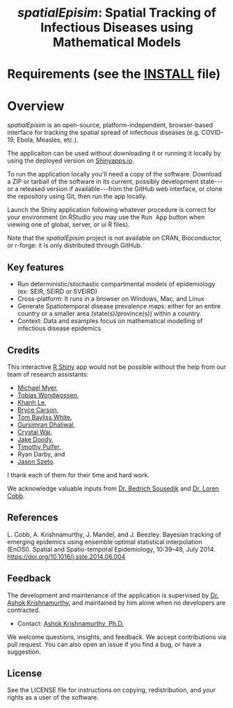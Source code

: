 <center><h1><em>spatialEpisim</em>: Spatial Tracking of Infectious Diseases using Mathematical Models<h1></center>

# Requirements (see the [INSTALL](INSTALL.md) file)

# Overview
*spatialEpisim* is an open-source, platform-independent, browser-based interface
for tracking the spatial spread of infectious diseases
(e.g. COVID-19, Ebola, Measles, etc.).

The applicaiton can be used without downloading it or running it locally by
using the deployed version on
[Shinyapps.io](http://spatialepisim.shinyapps.io/spatialepisim).

To run the application locally you'll need a copy of the software.
Download a ZIP or tarball of the software in its current,
possibly development state---or a released version if available---from the
GitHub web interface,
or clone the repository using Git,
then run the app locally.

Launch the Shiny application following whatever procedure is correct for your
environment
(in RStudio you may use the <kbd>Run App</kbd> button when viewing one of
global, server, or ui R files).

Note that the *spatialEpisim* project is not available on CRAN,
Bioconductor,
or r-forge:
it is only distributed through GitHub.

## Key features

- Run deterministic/stochastic compartmental models of epidemiology (ex: SEIR, SEIRD or SVEIRD)
- Cross-platform: It runs in a browser on Windows, Mac, and Linux
- Generate Spatiotemporal disease prevalence maps: either for an entire country or a smaller area (state(s)/province(s)) within a country.
- Context: Data and examples focus on mathematical modelling of infectious disease epidemics

## Credits
This interactive [R Shiny](https://shiny.rstudio.com/) app would not be possible
without the help from our team of research assistants:

- [Michael Myer](https://github.com/m-myer),
- [Tobias Wondwossen](https://github.com/Toby-exe),
- [Khanh Le](https://github.com/kle6951),
- [Bryce Carson](https://github.com/bryce-carson),
- [Tom Bayliss White](https://github.com/tombaylisswhite),
- [Gursimran Dhaliwal](https://github.com/dhaliwalgurs),
- [Crystal Wai](https://github.com/cwai097),
- [Jake Doody](https://github.com/jdoody1),
- [Timothy Pulfer](https://github.com/TimPulfer),
- Ryan Darby, and
- [Jason Szeto](https://github.com/jason-szeto).

I thank each of them for their time and hard work.

We acknowledge valuable inputs from
[Dr. Bedrich Sousedik](https://github.com/sousedik/) and
[Dr. Loren Cobb](http://www.aetheling.com/).

<!--- [Dr. Agatha E. Ojimelukwe](https://www.linkedin.com/in/agatha-ojimelukwe/) and [Maya Mueller](https://www.linkedin.com/in/maya-mueller-842925198/). --->

## References
L. Cobb, A. Krishnamurthy, J. Mandel, and J. Beezley.
Bayesian tracking of emerging epidemics using ensemble optimal statistical interpolation (EnOSI).
Spatial and Spatio-temporal Epidemiology, 10:39–48, July 2014.
<https://doi.org/10.1016/j.sste.2014.06.004>

## Feedback
The development and maintenance of the application is supervised by
[Dr. Ashok Krishnamurthy](https://bit.ly/2YKrXjX),
and maintained by him alone when no developers are contracted.

- Contact: [Ashok Krishnamurthy, Ph.D.](mailto:akrishnamurthy@mtroyal.ca)

We welcome questions, insights, and feedback.
We accept contributions via pull request.
You can also open an issue if you find a bug, or have a suggestion.

## License
See the LICENSE file for instructions on copying, redistribution, and your
rights as a user of the software.
